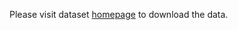 Please visit dataset [homepage](https://www.robots.ox.ac.uk/~vgg/data/hands/) to download the data. 
